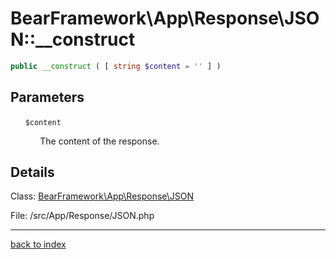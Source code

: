 # BearFramework\App\Response\JSON::__construct

```php
public __construct ( [ string $content = '' ] )
```

## Parameters

&nbsp;&nbsp;&nbsp;&nbsp;&nbsp;&nbsp;`$content`

&nbsp;&nbsp;&nbsp;&nbsp;&nbsp;&nbsp;&nbsp;&nbsp;&nbsp;&nbsp;&nbsp;&nbsp;The content of the response.

## Details

Class: [BearFramework\App\Response\JSON](bearframework.app.response.json.class.md)

File: /src/App/Response/JSON.php

---

[back to index](index.md)

